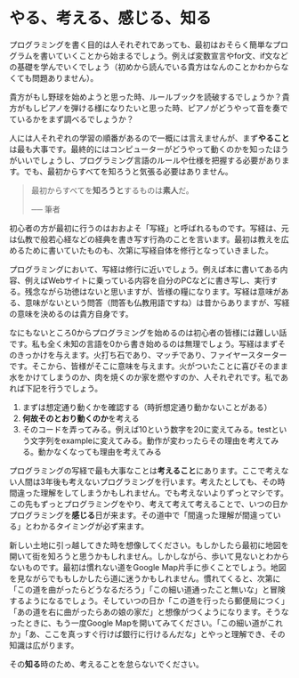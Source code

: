 # やる、考える、感じる、知る

プログラミングを書く目的は人それぞれであっても、最初はおそらく簡単なプログラムを書いていくことから始まるでしょう。例えば変数宣言やfor文、if文などの基礎を学んでいくでしょう（初めから読んでいる貴方はなんのことかわからなくても問題ありません）。

貴方がもし野球を始めようと思った時、ルールブックを読破するでしょうか？貴方がもしピアノを弾ける様になりたいと思った時、ピアノがどうやって音を奏でているかをまず調べるでしょうか？

人には人それぞれの学習の順番があるので一概には言えませんが、まず**やること**は最も大事です。最終的にはコンピューターがどうやって動くのかを知ったほうがいいでしょうし、プログラミング言語のルールや仕様を把握する必要があります。でも、最初からすべてを知ろうと気張る必要はありません。

> 最初からすべてを**知ろうと**するものは**素人**だ。
>
> ── 筆者

初心者の方が最初に行うのはおおよそ「写経」と呼ばれるものです。写経は、元は仏教で般若心経などの経典を書き写す行為のことを言います。最初は教えを広めるために書いていたものも、次第に写経自体を修行となっていきました。

プログラミングにおいて、写経は修行に近いでしょう。例えば本に書いてある内容、例えばWebサイトに乗っている内容を自分のPCなどに書き写し、実行する。残念ながら功徳はないと思いますが、皆様の糧になります。写経は意味がある、意味がないという問答（問答も仏教用語ですね）は昔からありますが、写経の意味を決めるのは貴方自身です。

なにもないところ0からプログラミングを始めるのは初心者の皆様には難しい話です。私も全く未知の言語を0から書き始めるのは無理でしょう。写経はまずそのきっかけを与えます。火打ち石であり、マッチであり、ファイヤースターターです。そこから、皆様がそこに意味を与えます。火がついたことに喜びそのまま水をかけてしまうのか、肉を焼くのか家を燃やすのか、人それぞれです。私であれば下記を行うでしょう。

1. まずは想定通り動くかを確認する（時折想定通り動かないことがある）
2. **何故そのとおり動くのか**を考える
3. そのコードを弄ってみる。例えば10という数字を20に変えてみる。testという文字列をexampleに変えてみる。動作が変わったらその理由を考えてみる。動かなくなっても理由を考えてみる

プログラミングの写経で最も大事なことは**考えること**にあります。ここで考えない人間は3年後も考えないプログラミングを行います。考えたとしても、その時間違った理解をしてしまうかもしれません。でも考えないよりずっとマシです。この先もずっとプログラミングをやり、考えて考えて考えることで、いつの日かプログラミングを**感じる**日が来ます。その道中で「間違った理解が間違っている」とわかるタイミングが必ず来ます。

新しい土地に引っ越してきた時を想像してください。もしかしたら最初に地図を開いて街を知ろうと思うかもしれません。しかしながら、歩いて見ないとわからないものです。最初は慣れない道をGoogle Map片手に歩くことでしょう。地図を見ながらでももしかしたら道に迷うかもしれません。慣れてくると、次第に「この道を曲がったらどうなるだろう」「この細い道通ったこと無いな」と冒険するようになるでしょう。そしていつの日か「この道を行ったら郵便局につく」「あの道を右に曲がったらあの娘の家だ」と想像がつくようになります。そうなったときに、もう一度Google Mapを開いてみてください。「この細い道がこれか」「あ、ここを真っすぐ行けば銀行に行けるんだな」とやっと理解でき、その知識は広がります。

その**知る**時のため、考えることを怠らないでください。
